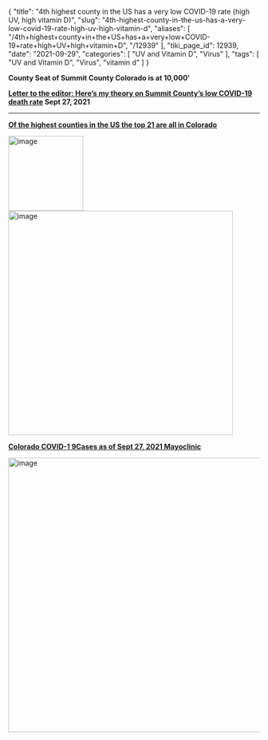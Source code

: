 {
    "title": "4th highest county in the US has a very low COVID-19 rate (high UV, high vitamin D)",
    "slug": "4th-highest-county-in-the-us-has-a-very-low-covid-19-rate-high-uv-high-vitamin-d",
    "aliases": [
        "/4th+highest+county+in+the+US+has+a+very+low+COVID-19+rate+high+UV+high+vitamin+D",
        "/12939"
    ],
    "tiki_page_id": 12939,
    "date": "2021-09-29",
    "categories": [
        "UV and Vitamin D",
        "Virus"
    ],
    "tags": [
        "UV and Vitamin D",
        "Virus",
        "vitamin d"
    ]
}


**County Seat  of Summit County Colorado is at 10,000’** 

 **[Letter to the editor: Here’s my theory on Summit County’s low COVID-19 death rate](https://www.summitdaily.com/opinion/letter-to-the-editor/letter-to-the-editor-heres-my-theory-on-summit-countys-low-covid-19-death-rate/) Sept 27, 2021** 

---

 **[Of the highest counties in the US the top 21 are all in Colorado](http://www.cohp.org/records/mean_elevation/mean_elevations.html)** 

<img src="https://d1bk1kqxc0sym.cloudfront.net/attachments/jpeg/county-altitude.jpg" alt="image" width="150">

<img src="https://d1bk1kqxc0sym.cloudfront.net/attachments/jpeg/county-map.jpg" alt="image" width="450">

 **[Colorado COVID-1 9Cases as of Sept 27, 2021 Mayoclinic](https://www.mayoclinic.org/coronavirus-covid-19/map/colorado)** 

<img src="https://d1bk1kqxc0sym.cloudfront.net/attachments/jpeg/colorado-sept-27.jpg" alt="image" width="550">

<!-- ~tc~ (alias(Highest county in the US has the lowest COVID-19 rate (high UV,high vitamin D) )) ~/tc~ -->

<!-- ~tc~ (alias(4th highest county in the US has the lowest COVID-19 rate (high UV,high vitamin D) )) ~/tc~ -->

<!-- ~tc~ (alias(4th highest county in the US has the lowest COVID-19 rate (high UV, high vitamin D) )) ~/tc~ -->